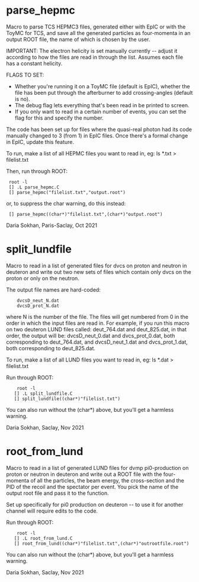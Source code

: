 # parse_hepmc


Macro to parse TCS HEPMC3 files, generated either with EpIC or with the ToyMC for TCS, and save all the generated particles as four-momenta in an output ROOT file, the name of which is chosen by the user.

IMPORTANT: 
The electron helicity is set manually currently -- adjust it according to how the files are read in through the list. Assumes each file has a constant helicity.

FLAGS TO SET:
* Whether you're running it on a ToyMC file (default is EpIC), whether the file has been put through the afterburner to add crossing-angles (default is no).
* The debug flag lets everything that's been read in be printed to screen.
* If you only want to read in a certain number of events, you can set the flag for this and specify the number.

The code has been set up for files where the quasi-real photon had its code manually changed to 3 (from 1) in EpIC files. Once there's a formal change in EpIC, update this feature.

To run, make a list of all HEPMC files you want to read in, eg: 
ls *.txt > filelist.txt

Then, run through ROOT:

     root -l    
     [] .L parse_hepmc.C   
     [] parse_hepmc("filelist.txt","output.root") 

or, to suppress the char warning, do this instead:

     [] parse_hepmc((char*)"filelist.txt",(char*)"output.root")    

Daria Sokhan, Paris-Saclay, Oct 2021 


# split_lundfile


Macro to read in a list of generated files for dvcs on proton and neutron in deuteron and write out two new sets of files which contain only dvcs on the proton or only on the neutron.

The output file names are hard-coded:

        dvcsD_neut_N.dat                         
        dvcsD_prot_N.dat                         
                                                 
where N is the number of the file. The files will get numbered from 0 in the order in which the input files are read in. For example, if you run this macro on two deuteron LUND files called: 
 deut_764.dat and
deut_825.dat, 
in that order, the output will be: 
 dvcsD_neut_0.dat and dvcs_prot_0.dat,
both corresponding to deut_764.dat, and
dvcsD_neut_1.dat and dvcs_prot_1.dat,
both corresponding to deut_825.dat.

To run, make a list of all LUND files you want to read in, eg: 
 ls *.dat > filelist.txt 

Run through ROOT:   
        
        root -l   
       [] .L split_lundfile.C
       [] split_lundfile((char*)"filelist.txt")

You can also run without the (char*) above, but you'll get a harmless warning.

Daria Sokhan, Saclay, Nov 2021 



# root_from_lund

Macro to read in a list of generated LUND files for dvmp pi0-production on proton or neutron in deuteron and write out a ROOT file with the four-momenta of all the particles, the beam energy, the cross-section and the PID of the recoil and the spectator per event. You pick the name of the output root file and pass it to the function. 

Set up specifically for pi0 production on deuteron -- to use it for another channel will require edits to the code.

Run through ROOT:   
        
        root -l   
       [] .L root_from_lund.C
       [] root_from_lund((char*)"filelist.txt",(char*)"outrootfile.root")

You can also run without the (char*) above, but you'll get a harmless warning.

Daria Sokhan, Saclay, Nov 2021 
